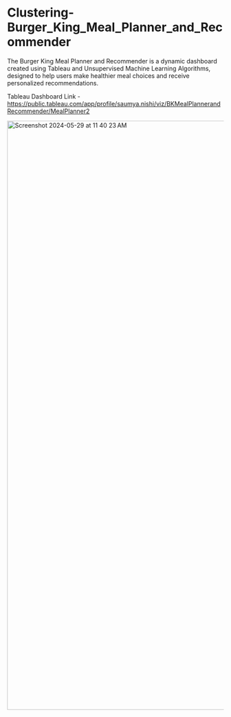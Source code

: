 # Clustering-Burger_King_Meal_Planner_and_Recommender
The Burger King Meal Planner and Recommender is a dynamic dashboard created using Tableau and Unsupervised Machine Learning Algorithms, designed to help users make healthier meal choices and receive personalized recommendations.

Tableau Dashboard Link - https://public.tableau.com/app/profile/saumya.nishi/viz/BKMealPlannerandRecommender/MealPlanner2

<img width="1367" alt="Screenshot 2024-05-29 at 11 40 23 AM" src="https://github.com/Saumya-N/Clustering-Burger_King_Meal_Planner_and_Recommender/assets/155893659/1cc96021-7bca-46e0-81ef-6ff2ecf832f4">
